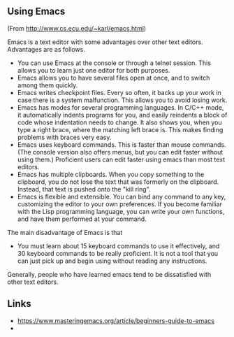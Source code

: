 
## Using Emacs
(From http://www.cs.ecu.edu/~karl/emacs.html)

Emacs is a text editor with some advantages over other text editors. Advantages are as follows.
- You can use Emacs at the console or through a telnet session. This allows you to learn just one editor for both purposes.
- Emacs allows you to have several files open at once, and to switch among them quickly.
- Emacs writes checkpoint files. Every so often, it backs up your work in case there is a system malfunction. This allows you to avoid losing work.
- Emacs has modes for several programming languages. In C/C++ mode, it automatically indents programs for you, and easily reindents a block of code whose indentation needs to change. It also shows you, when you type a right brace, where the matching left brace is. This makes finding problems with braces very easy.
- Emacs uses keyboard commands. This is faster than mouse commands. (The console version also offers menus, but you can edit faster without using them.) Proficient users can edit faster using emacs than most text editors.
- Emacs has multiple clipboards. When you copy something to the clipboard, you do not lose the text that was formerly on the clipboard. Instead, that text is pushed onto the "kill ring".
- Emacs is flexible and extensible. You can bind any command to any key, customizing the editor to your own preferences. If you become familiar with the Lisp programming language, you can write your own functions, and have them performed at your command.

The main disadvantage of Emacs is that
- You must learn about 15 keyboard commands to use it effectively, and 30 keyboard commands to be really proficient. It is not a tool that you can just pick up and begin using without reading any instructions.

Generally, people who have learned emacs tend to be dissatisfied with other text editors.


## Links
 - https://www.masteringemacs.org/article/beginners-guide-to-emacs
 - 
